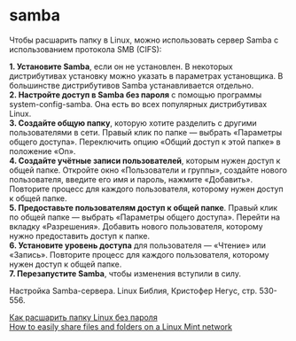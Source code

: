 # samba

Чтобы расшарить папку в Linux, можно использовать сервер Samba с использованием протокола SMB (CIFS):

**1. Установите Samba**, если он не установлен. В некоторых дистрибутивах установку можно указать в параметрах установщика. В большинстве дистрибутивов Samba устанавливается отдельно.  
**2. Настройте доступ в Samba без пароля** с помощью программы system-config-samba. Она есть во всех популярных дистрибутивах Linux.  
**3. Создайте общую папку**, которую хотите разделить с другими пользователями в сети. Правый клик по папке — выбрать «Параметры общего доступа». Переключить опцию «Общий доступ к этой папке» в положение «On».  
**4. Создайте учётные записи пользователей**, которым нужен доступ к общей папке. Откройте окно «Пользователи и группы», создайте нового пользователя, введите его имя и пароль, нажмите «Добавить». Повторите процесс для каждого пользователя, которому нужен доступ к общей папке.  
**5. Предоставьте пользователям доступ к общей папке**. Правый клик по общей папке — выбрать «Параметры общего доступа». Перейти на вкладку «Разрешения». Добавить нового пользователя, которому нужно предоставить доступ к папке.  
**6. Установите уровень доступа** для пользователя — «Чтение» или «Запись». Повторите процесс для каждого пользователя, которому нужен доступ к общей папке.  
**7. Перезапустите Samba**, чтобы изменения вступили в силу.   


Настройка Samba-сервера. Linux Библия, Кристофер Негус, стр. 530-556.

[Как расшарить папку Linux без пароля](https://ru.d-ws.biz/articles/linux-share-files-samba.shtml)  
[How to easily share files and folders on a Linux Mint network](https://www.fosslinux.com/103443/how-to-easily-share-files-and-folders-on-a-linux-mint-network.htm)
